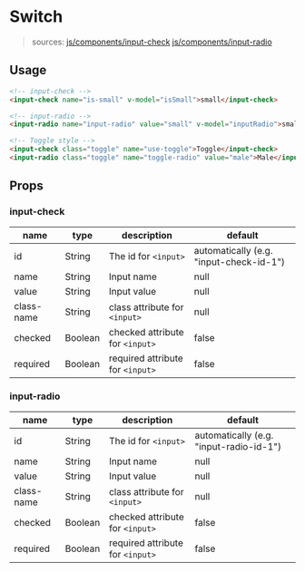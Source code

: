 # Switch

> sources:
> [js/components/input-check](../../src/js/components/input-check.vue)
> [js/components/input-radio](../../src/js/components/input-radio.vue)

## Usage

```html
<!-- input-check -->
<input-check name="is-small" v-model="isSmall">small</input-check>

<!-- input-radio -->
<input-radio name="input-radio" value="small" v-model="inputRadio">small</input-radio>

<!-- Toggle style -->
<input-check class="toggle" name="use-toggle">Toggle</input-check>
<input-radio class="toggle" name="toggle-radio" value="male">Male</input-radio>
```

## Props

### input-check

| name | type | description | default |
| ---- | ---- | ----------- | ------- |
| id | String | The id for `<input>`  | automatically (e.g. "input-check-id-1") |
| name | String | Input name | null |
| value | String | Input value | null |
| class-name | String | class attribute for `<input>` | null |
| checked | Boolean | checked attribute for `<input>` | false |
| required | Boolean | required attribute for `<input>` | false |

### input-radio

| name | type | description | default |
| ---- | ---- | ----------- | ------- |
| id | String | The id for `<input>`  | automatically (e.g. "input-radio-id-1") |
| name | String | Input name | null |
| value | String | Input value | null |
| class-name | String | class attribute for `<input>` | null |
| checked | Boolean | checked attribute for `<input>` | false |
| required | Boolean | required attribute for `<input>` | false |
